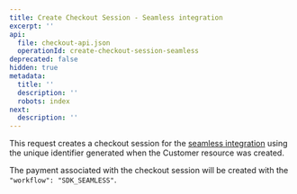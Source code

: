 ```yaml
---
title: Create Checkout Session - Seamless integration
excerpt: ''
api:
  file: checkout-api.json
  operationId: create-checkout-session-seamless
deprecated: false
hidden: true
metadata:
  title: ''
  description: ''
  robots: index
next:
  description: ''
---
```

This request creates a checkout session for the [seamless integration](doc:seamless) using the unique identifier generated when the Customer resource was created.

The payment associated with the checkout session will be created with the `"workflow": "SDK_SEAMLESS"`.